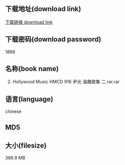 ## 下载地址(download link)
[下载链接 download link](https://voluble-croquembouche-d321dc.netlify.app/?s=02.+Hollywood+Music+HMCD+916+%E5%B0%B9%E5%85%89+%E8%B0%90%E8%B6%A3%E6%AD%8C%E9%9B%86+%E4%BA%8C.rar)

## 下载密码(download password)
1866

## 名称(book name)
02. Hollywood Music HMCD 916 尹光 谐趣歌集 二.rar.rar

## 语言(language)
chinese

## MD5


## 大小(filesize)
366.9 MB
